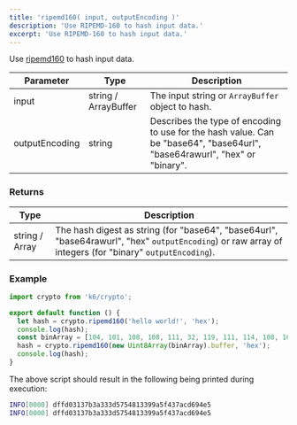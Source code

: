 ```yaml
---
title: 'ripemd160( input, outputEncoding )'
description: 'Use RIPEMD-160 to hash input data.'
excerpt: 'Use RIPEMD-160 to hash input data.'
---
```


<CryptoBlockquote />

Use [ripemd160](https://pkg.go.dev/golang.org/x/crypto/ripemd160) to hash input data.

| Parameter      | Type                 | Description                                       |
| -------------- | -------------------- | --------------------------------------------------|
| input          | string / ArrayBuffer | The input string or `ArrayBuffer` object to hash. |
| outputEncoding | string               | Describes the type of encoding to use for the hash value. Can be "base64", "base64url", "base64rawurl", "hex" or "binary". |

### Returns

| Type           | Description |
| -------------- | ----------- |
| string / Array | The hash digest as string (for "base64", "base64url", "base64rawurl", "hex" `outputEncoding`) or raw array of integers (for "binary" `outputEncoding`). |


### Example

<CodeGroup labels={[]}>

```javascript
import crypto from 'k6/crypto';

export default function () {
  let hash = crypto.ripemd160('hello world!', 'hex');
  console.log(hash);
  const binArray = [104, 101, 108, 108, 111, 32, 119, 111, 114, 108, 100, 33];
  hash = crypto.ripemd160(new Uint8Array(binArray).buffer, 'hex');
  console.log(hash);
}
```

</CodeGroup>

The above script should result in the following being printed during execution:

```bash
INFO[0000] dffd03137b3a333d5754813399a5f437acd694e5
INFO[0000] dffd03137b3a333d5754813399a5f437acd694e5
```
